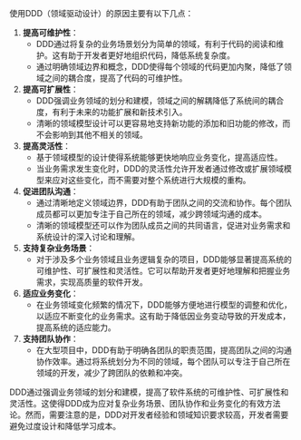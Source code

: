 使用DDD（领域驱动设计）的原因主要有以下几点：

1. **提高可维护性**：
   - DDD通过将复杂的业务场景划分为简单的领域，有利于代码的阅读和维护。这有助于开发者更好地组织代码，降低系统复杂度。
   - 通过明确领域边界和概念，DDD使得每个领域的代码更加内聚，降低了领域之间的耦合度，提高了代码的可维护性。
2. **提高可扩展性**：
   - DDD强调业务领域的划分和建模，领域之间的解耦降低了系统间的耦合度，有利于未来的功能扩展和新技术引入。
   - 清晰的领域模型设计可以更容易地支持新功能的添加和旧功能的修改，而不会影响到其他不相关的领域。
3. **提高灵活性**：
   - 基于领域模型的设计使得系统能够更快地响应业务变化，提高适应性。
   - 当业务需求发生变化时，DDD的灵活性允许开发者通过修改或扩展领域模型来应对这些变化，而不需要对整个系统进行大规模的重构。
4. **促进团队沟通**：
   - 通过清晰地定义领域边界，DDD有助于团队之间的交流和协作。每个团队成员都可以更加专注于自己所在的领域，减少跨领域沟通的成本。
   - 清晰的领域模型还可以作为团队成员之间的共同语言，促进对业务需求和系统设计的深入讨论和理解。
5. **支持复杂业务场景**：
   - 对于涉及多个业务领域且业务逻辑复杂的项目，DDD能够显著提高系统的可维护性、可扩展性和灵活性。它可以帮助开发者更好地理解和把握业务需求，实现高质量的软件开发。
6. **适应业务变化**：
   - 在业务领域变化频繁的情况下，DDD能够方便地进行模型的调整和优化，以适应不断变化的业务需求。这有助于降低因业务变动导致的开发成本，提高系统的适应能力。
7. **支持团队协作**：
   - 在大型项目中，DDD有助于明确各团队的职责范围，提高团队之间的沟通协作效率。通过将系统划分为不同的领域，每个团队可以专注于自己所在领域的开发，减少了跨团队的依赖和冲突。

DDD通过强调业务领域的划分和建模，提高了软件系统的可维护性、可扩展性和灵活性。这使得DDD成为应对复杂业务场景、团队协作和业务变化的有效方法论。然而，需要注意的是，DDD对开发者经验和领域知识要求较高，开发者需要避免过度设计和降低学习成本。
